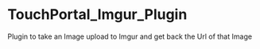 # TouchPortal_Imgur_Plugin
Plugin to take an Image upload to Imgur and get back the Url of that Image
